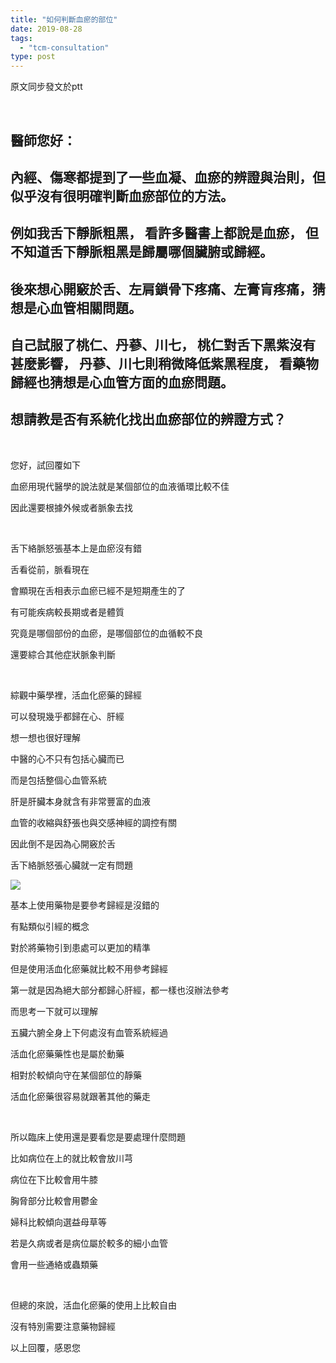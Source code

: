 ```yaml
---
title: "如何判斷血瘀的部位"
date: 2019-08-28
tags: 
  - "tcm-consultation"
type: post
---
```


原文同步發文於ptt

 

## 醫師您好：

## 內經、傷寒都提到了一些血凝、血瘀的辨證與治則，但似乎沒有很明確判斷血瘀部位的方法。

## 例如我舌下靜脈粗黑， 看許多醫書上都說是血瘀， 但不知道舌下靜脈粗黑是歸屬哪個臟腑或歸經。

## 後來想心開竅於舌、左肩鎖骨下疼痛、左膏肓疼痛，猜想是心血管相關問題。

## 自己試服了桃仁、丹蔘、川七， 桃仁對舌下黑紫沒有甚麼影響， 丹蔘、川七則稍微降低紫黑程度， 看藥物歸經也猜想是心血管方面的血瘀問題。

## 想請教是否有系統化找出血瘀部位的辨證方式？

 

您好，試回覆如下

血瘀用現代醫學的說法就是某個部位的血液循環比較不佳

因此還要根據外候或者脈象去找

 

舌下絡脈怒張基本上是血瘀沒有錯

舌看從前，脈看現在

會顯現在舌相表示血瘀已經不是短期產生的了

有可能疾病較長期或者是體質

究竟是哪個部份的血瘀，是哪個部位的血循較不良

還要綜合其他症狀脈象判斷

 

綜觀中藥學裡，活血化瘀藥的歸經

可以發現幾乎都歸在心、肝經

想一想也很好理解

中醫的心不只有包括心臟而已

而是包括整個心血管系統

肝是肝臟本身就含有非常豐富的血液

血管的收縮與舒張也與交感神經的調控有關

因此倒不是因為心開竅於舌

舌下絡脈怒張心臟就一定有問題

![](/images/uploads/red-blood-cell-300x169.jpg)

基本上使用藥物是要參考歸經是沒錯的

有點類似引經的概念

對於將藥物引到患處可以更加的精準

但是使用活血化瘀藥就比較不用參考歸經

第一就是因為絕大部分都歸心肝經，都一樣也沒辦法參考

而思考一下就可以理解

五臟六腑全身上下何處沒有血管系統經過

活血化瘀藥藥性也是屬於動藥

相對於較傾向守在某個部位的靜藥

活血化瘀藥很容易就跟著其他的藥走

 

所以臨床上使用還是要看您是要處理什麼問題

比如病位在上的就比較會放川芎

病位在下比較會用牛膝

胸脅部分比較會用鬱金

婦科比較傾向選益母草等

若是久病或者是病位屬於較多的細小血管

會用一些通絡或蟲類藥

 

但總的來說，活血化瘀藥的使用上比較自由

沒有特別需要注意藥物歸經

以上回覆，感恩您
